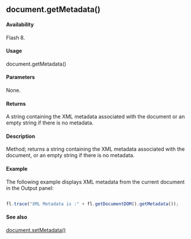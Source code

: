 ## document.getMetadata()

#### Availability

Flash 8.

#### Usage

document.getMetadata()

#### Parameters

None.

#### Returns

A string containing the XML metadata associated with the document or an empty string if there is no metadata.

#### Description

Method; returns a string containing the XML metadata associated with the document, or an empty string if there is no metadata.

#### Example


The following example displays XML metadata from the current document in the Output panel:
```javascript

fl.trace("XML Metadata is :" + fl.getDocumentDOM().getMetadata());

```
#### See also

[document.setMetadata()](../Document_object/docum570.md)
